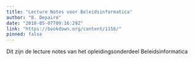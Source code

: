 ```yaml
---
title: "Lecture Notes voor Beleidsinformatica"
author: "B. Depaire"
date: "2018-05-07T09:16:29Z"
link: "https://bookdown.org/content/1156/"
pinned: false
---
```


Dit zijn de lecture notes van het opleidingsonderdeel Beleidsinformatica

